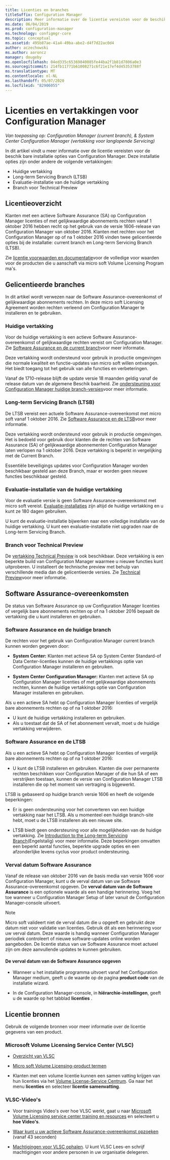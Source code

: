 ```yaml
---
title: Licenties en branches
titleSuffix: Configuration Manager
description: Meer informatie over de licentie vereisten voor de beschik bare installatie opties voor Configuration Manager
ms.date: 06/04/2019
ms.prod: configuration-manager
ms.technology: configmgr-core
ms.topic: conceptual
ms.assetid: 495b87ae-41a4-49ba-abe2-d4f7d22ac0d4
author: aczechowski
ms.author: aaroncz
manager: dougeby
ms.openlocfilehash: 04ed335c65369840085fe44ba2f1b81d7806a0e3
ms.sourcegitcommit: 214fb11771b61008271c6f21e17ef4d45353788f
ms.translationtype: MT
ms.contentlocale: nl-NL
ms.lasthandoff: 05/07/2020
ms.locfileid: "82906055"
---
```

# <a name="licensing-and-branches-for-configuration-manager"></a>Licenties en vertakkingen voor Configuration Manager

*Van toepassing op: Configuration Manager (current branch), & System Center Configuration Manager (vertakking voor langlopende Servicing)*

In dit artikel vindt u meer informatie over de licentie vereisten voor de beschik bare installatie opties van Configuration Manager. Deze installatie opties zijn onder andere de volgende vertakkingen:

- Huidige vertakking
- Long-term Servicing Branch (LTSB)
- Evaluatie-installatie van de huidige vertakking
- Branch voor Technical Preview

## <a name="licensing-overview"></a>Licentieoverzicht

Klanten met een actieve Software Assurance (SA) op Configuration Manager licenties of met gelijkwaardige abonnements rechten vanaf 1 oktober 2016 hebben recht op het gebruik van de versie 1606-release van Configuration Manager van oktober 2016. Klanten met rechten voor het Configuration Manager op of na 1 oktober 2016 vinden twee gelicentieerde opties bij de installatie: current branch en Long-term Servicing Branch (LTSB).

Zie [licentie voorwaarden en documentatie](https://www.microsoftvolumelicensing.com/DocumentSearch.aspx?mode=1)voor de volledige voor waarden voor de producten die u aanschaft via micro soft Volume Licensing Program ma's.


## <a name="licensed-branches"></a>Gelicentieerde branches

In dit artikel wordt verwezen naar de Software Assurance-overeenkomst of gelijkwaardige abonnements rechten. In deze micro soft Licensing Agreement worden rechten verleend om Configuration Manager te installeren en te gebruiken.

### <a name="current-branch"></a>Huidige vertakking

Voor de huidige vertakking is een actieve Software Assurance-overeenkomst of gelijkwaardige rechten vereist om Configuration Manager. Zie [Software Assurance en de current branch](#software-assurance-and-the-current-branch)voor meer informatie.

Deze vertakking wordt ondersteund voor gebruik in productie omgevingen die normale kwaliteit en functie-updates van micro soft willen ontvangen. Het biedt toegang tot het gebruik van alle functies en verbeteringen.

Vanaf de 1710-release blijft de update versie 18 maanden geldig vanaf de release datum van de algemene Beschik baarheid. Zie [ondersteuning voor Configuration Manager huidige branch-versies](../servers/manage/current-branch-versions-supported.md)voor meer informatie.

### <a name="long-term-servicing-branch-ltsb"></a>Long-term Servicing Branch (LTSB)

De LTSB vereist een actuele Software Assurance-overeenkomst met micro soft vanaf 1 oktober 2016. Zie [Software Assurance en de LTSB](#software-assurance-and-the-ltsb)voor meer informatie.

Deze vertakking wordt ondersteund voor gebruik in productie omgevingen. Het is bedoeld voor gebruik door klanten die de rechten van Software Assurance (SA) of gelijkwaardige abonnementen Configuration Manager laten verlopen na 1 oktober 2016. Deze vertakking is beperkt in vergelijking met de Current Branch.

Essentiële beveiligings updates voor Configuration Manager worden beschikbaar gesteld aan deze Branch, maar er worden geen nieuwe functies beschikbaar gesteld.

### <a name="evaluation-installation-of-the-current-branch"></a>Evaluatie-installatie van de huidige vertakking

Voor de evaluatie versie is geen Software Assurance-overeenkomst met micro soft vereist. [Evaluatie-installaties](https://www.microsoft.com/evalcenter/evaluate-system-center-configuration-manager-and-endpoint-protection) zijn altijd de huidige vertakking en u kunt ze 180 dagen gebruiken.

U kunt de evaluatie-installatie bijwerken naar een volledige installatie van de huidige vertakking. U kunt een evaluatie-installatie niet upgraden naar de Long-term Servicing Branch.

### <a name="technical-preview-branch"></a>Branch voor Technical Preview

De [vertakking Technical Preview](https://www.microsoft.com/evalcenter/evaluate-system-center-configuration-manager-and-endpoint-protection-technical-preview) is ook beschikbaar. Deze vertakking is een beperkte build van Configuration Manager waarmee u nieuwe functies kunt uitproberen. U installeert de technische preview met behulp van verschillende media dan de gelicentieerde versies. Zie [Technical Preview](../get-started/technical-preview.md)voor meer informatie.


## <a name="software-assurance-agreements"></a>Software Assurance-overeenkomsten

De status van Software Assurance op uw Configuration Manager licenties of vergelijk bare abonnements rechten op of na 1 oktober 2016 bepaalt de vertakking die u kunt installeren en gebruiken.

### <a name="software-assurance-and-the-current-branch"></a>Software Assurance en de huidige branch

De rechten voor het gebruik van Configuration Manager current branch kunnen worden gegeven door:

- **System Center:** Klanten met actieve SA op System Center Standard-of Data Center-licenties kunnen de huidige vertakkings optie van Configuration Manager installeren en gebruiken.

- **System Center Configuration Manager:** Klanten met actieve SA op Configuration Manager licenties of met gelijkwaardige abonnements rechten, kunnen de huidige vertakkings optie van Configuration Manager installeren en gebruiken.

Als u een actieve SA hebt op Configuration Manager licenties of vergelijk bare abonnements rechten op of na 1 oktober 2016:

- U kunt de huidige vertakking installeren en gebruiken.
- Als u toestaat dat de SA of het abonnement vervalt, moet u de huidige vertakking verwijderen.

### <a name="software-assurance-and-the-ltsb"></a>Software Assurance en de LTSB

Als u een actieve SA hebt op Configuration Manager licenties of vergelijk bare abonnements rechten op of na 1 oktober 2016:

- U kunt de LTSB installeren en gebruiken. Klanten die over permanente rechten beschikken voor Configuration Manager of die hun SA of een verstrijken toestaan, kunnen de versie van Configuration Manager LTSB installeren die op het moment van vertraging is bijgewerkt.

LTSB is gebaseerd op huidige branch versie 1606 en heeft de volgende beperkingen:

- Er is geen ondersteuning voor het converteren van een huidige vertakking naar het LTSB. Als u momenteel een huidige branch-site hebt, moet u de LTSB installeren als een nieuwe site.  

- LTSB biedt geen ondersteuning voor alle mogelijkheden van de huidige vertakking. Zie [Introduction to the Long-term Servicing Branch](introduction-to-the-ltsb.md)(Engelstalig) voor meer informatie. Deze beperkingen omvatten een beperkt aantal functies, beperkte upgrade opties en een afzonderlijke levens cyclus voor product ondersteuning.  

### <a name="software-assurance-expiration-date"></a>Verval datum Software Assurance

Vanaf de release van oktober 2016 van de basis media van versie 1606 voor Configuration Manager, kunt u de verval datum van uw Software Assurance-overeenkomst opgeven. De **verval datum van de Software Assurance** is een optionele waarde als een handige herinnering. Voeg het toe wanneer u Configuration Manager Setup of later vanuit de Configuration Manager-console uitvoert.

> [!NOTE]
> Micro soft valideert niet de verval datum die u opgeeft en gebruikt deze datum niet voor validatie van licenties. Gebruik dit als een herinnering voor uw verval datum. Deze waarde is handig wanneer Configuration Manager periodiek controleert of nieuwe software-updates online worden aangeboden. De licentie status van uw Software Assurance moet actueel zijn om deze aanvullende updates te kunnen gebruiken.

#### <a name="to-specify-the-software-assurance-expiration-date"></a>De verval datum van de Software Assurance opgeven

- Wanneer u het installatie programma uitvoert vanaf het Configuration Manager medium, geeft u de waarde op de pagina **product code** van de installatie wizard.

- In de Configuration Manager-console, in **hiërarchie-instellingen**, geeft u de waarde op het tabblad **licenties** .


## <a name="licensing-resources"></a>Licentie bronnen

Gebruik de volgende bronnen voor meer informatie over de licentie gegevens van een product.

### <a name="microsoft-volume-licensing-service-center-vlsc"></a>Microsoft Volume Licensing Service Center (VLSC)

- [Overzicht van VLSC](https://www.microsoft.com/Licensing/existing-customer/vlsc-training-and-resources.aspx)

- [Micro soft Volume Licensing-product termen](https://www.microsoftvolumelicensing.com/DocumentSearch.aspx?mode=1)

- Klanten met een volume licentie kunnen een samen vatting krijgen van hun licenties via het [Volume License-Service Centrum](https://www.microsoft.com/Licensing/servicecenter/default.aspx). Ga naar het menu **licenties** en selecteer **licentie samenvatting**.

### <a name="vlsc-videos"></a>VLSC-Video's

- Voor trainings Video's over hoe VLSC werkt, gaat u naar [Microsoft Volume Licensing service center training en resources](https://www.microsoft.com/licensing/existing-customer/vlsc-training-and-resources) en selecteert u **hoe Video's**.

- [Waar kunt u uw actieve Software Assurance-overeenkomst opzoeken](https://www.microsoft.com/showcase/video.aspx?uuid=fe1846cb-1d26-49fc-b064-57b25dcc31a0) (vanaf 43 seconden)  

- [Machtigingen voor VLSC ophalen](https://www.microsoft.com/showcase/video.aspx?uuid=ac4ed1ca-d0a9-43cd-89fa-74ccb555dec4). U kunt VLSC Lees-en schrijf machtigingen voor andere personen in uw organisatie delegeren.
